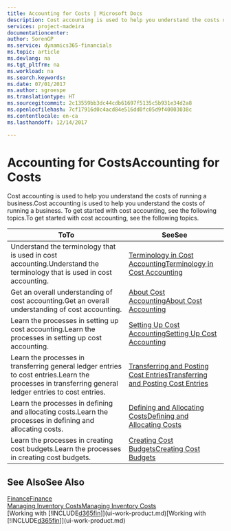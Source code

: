 ```yaml
---
title: Accounting for Costs | Microsoft Docs
description: Cost accounting is used to help you understand the costs of running a business. To get started with cost accounting, see the following topics.
services: project-madeira
documentationcenter: 
author: SorenGP
ms.service: dynamics365-financials
ms.topic: article
ms.devlang: na
ms.tgt_pltfrm: na
ms.workload: na
ms.search.keywords: 
ms.date: 07/01/2017
ms.author: sgroespe
ms.translationtype: HT
ms.sourcegitcommit: 2c13559bb3dc44cdb61697f5135c5b931e34d2a8
ms.openlocfilehash: 7cf17916d0c4acd84e516dd0fc05d9f40003038c
ms.contentlocale: en-ca
ms.lasthandoff: 12/14/2017

---
```

# <a name="accounting-for-costs"></a><span data-ttu-id="a375c-104">Accounting for Costs</span><span class="sxs-lookup"><span data-stu-id="a375c-104">Accounting for Costs</span></span>
<span data-ttu-id="a375c-105">Cost accounting is used to help you understand the costs of running a business.</span><span class="sxs-lookup"><span data-stu-id="a375c-105">Cost accounting is used to help you understand the costs of running a business.</span></span> <span data-ttu-id="a375c-106">To get started with cost accounting, see the following topics.</span><span class="sxs-lookup"><span data-stu-id="a375c-106">To get started with cost accounting, see the following topics.</span></span>  

|<span data-ttu-id="a375c-107">To</span><span class="sxs-lookup"><span data-stu-id="a375c-107">To</span></span>|<span data-ttu-id="a375c-108">See</span><span class="sxs-lookup"><span data-stu-id="a375c-108">See</span></span>|  
|--------|---------|  
|<span data-ttu-id="a375c-109">Understand the terminology that is used in cost accounting.</span><span class="sxs-lookup"><span data-stu-id="a375c-109">Understand the terminology that is used in cost accounting.</span></span>|[<span data-ttu-id="a375c-110">Terminology in Cost Accounting</span><span class="sxs-lookup"><span data-stu-id="a375c-110">Terminology in Cost Accounting</span></span>](finance-terminology-in-cost-accounting.md)|  
|<span data-ttu-id="a375c-111">Get an overall understanding of cost accounting.</span><span class="sxs-lookup"><span data-stu-id="a375c-111">Get an overall understanding of cost accounting.</span></span>|[<span data-ttu-id="a375c-112">About Cost Accounting</span><span class="sxs-lookup"><span data-stu-id="a375c-112">About Cost Accounting</span></span>](finance-about-cost-accounting.md)|  
|<span data-ttu-id="a375c-113">Learn the processes in setting up cost accounting.</span><span class="sxs-lookup"><span data-stu-id="a375c-113">Learn the processes in setting up cost accounting.</span></span>|[<span data-ttu-id="a375c-114">Setting Up Cost Accounting</span><span class="sxs-lookup"><span data-stu-id="a375c-114">Setting Up Cost Accounting</span></span>](finance-set-up-cost-accounting.md)|  
|<span data-ttu-id="a375c-115">Learn the processes in transferring general ledger entries to cost entries.</span><span class="sxs-lookup"><span data-stu-id="a375c-115">Learn the processes in transferring general ledger entries to cost entries.</span></span>|[<span data-ttu-id="a375c-116">Transferring and Posting Cost Entries</span><span class="sxs-lookup"><span data-stu-id="a375c-116">Transferring and Posting Cost Entries</span></span>](finance-transfer-and-post-cost-entries.md)|  
|<span data-ttu-id="a375c-117">Learn the processes in defining and allocating costs.</span><span class="sxs-lookup"><span data-stu-id="a375c-117">Learn the processes in defining and allocating costs.</span></span>|[<span data-ttu-id="a375c-118">Defining and Allocating Costs</span><span class="sxs-lookup"><span data-stu-id="a375c-118">Defining and Allocating Costs</span></span>](finance-define-and-allocate-costs.md)|  
|<span data-ttu-id="a375c-119">Learn the processes in creating cost budgets.</span><span class="sxs-lookup"><span data-stu-id="a375c-119">Learn the processes in creating cost budgets.</span></span>|[<span data-ttu-id="a375c-120">Creating Cost Budgets</span><span class="sxs-lookup"><span data-stu-id="a375c-120">Creating Cost Budgets</span></span>](finance-create-cost-budgets.md)|  

## <a name="see-also"></a><span data-ttu-id="a375c-121">See Also</span><span class="sxs-lookup"><span data-stu-id="a375c-121">See Also</span></span>  
[<span data-ttu-id="a375c-122">Finance</span><span class="sxs-lookup"><span data-stu-id="a375c-122">Finance</span></span>](finance.md)  
[<span data-ttu-id="a375c-123">Managing Inventory Costs</span><span class="sxs-lookup"><span data-stu-id="a375c-123">Managing Inventory Costs</span></span>](finance-manage-inventory-costs.md)  
<span data-ttu-id="a375c-124">[Working with [!INCLUDE[d365fin](includes/d365fin_md.md)]](ui-work-product.md)</span><span class="sxs-lookup"><span data-stu-id="a375c-124">[Working with [!INCLUDE[d365fin](includes/d365fin_md.md)]](ui-work-product.md)</span></span>

